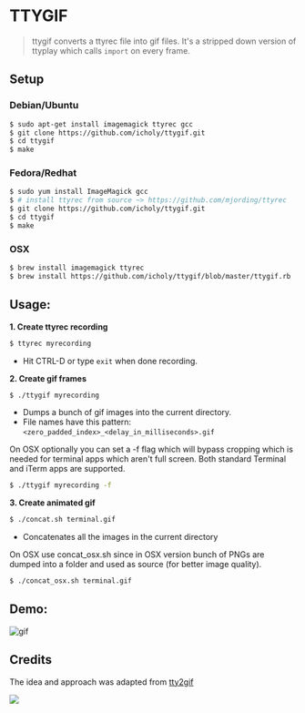 # TTYGIF

> ttygif converts a ttyrec file into gif files.
> It's a stripped down version of ttyplay which calls `import` on every frame.

## Setup

### Debian/Ubuntu
``` sh
$ sudo apt-get install imagemagick ttyrec gcc
$ git clone https://github.com/icholy/ttygif.git
$ cd ttygif
$ make
```

### Fedora/Redhat
``` sh
$ sudo yum install ImageMagick gcc
$ # install ttyrec from source ~> https://github.com/mjording/ttyrec
$ git clone https://github.com/icholy/ttygif.git
$ cd ttygif
$ make
```

### OSX
``` sh
$ brew install imagemagick ttyrec
$ brew install https://github.com/icholy/ttygif/blob/master/ttygif.rb
```

## Usage:

**1. Create ttyrec recording**

``` sh
$ ttyrec myrecording
```

* Hit CTRL-D or type `exit` when done recording.

**2. Create gif frames**

``` sh
$ ./ttygif myrecording
```

* Dumps a bunch of gif images into the current directory.
* File names have this pattern: `<zero_padded_index>_<delay_in_milliseconds>.gif`

On OSX optionally you can set a -f flag which will bypass cropping which is needed for terminal apps which aren't full screen. 
Both standard Terminal and iTerm apps are supported.

``` sh
$ ./ttygif myrecording -f
```

**3. Create animated gif**

``` sh
$ ./concat.sh terminal.gif 
```

* Concatenates all the images in the current directory

On OSX use concat_osx.sh since in OSX version bunch of PNGs are dumped into a folder and used as source (for better image quality).

``` sh
$ ./concat_osx.sh terminal.gif 
```

## Demo:

![gif](http://i.imgur.com/kS18GFq.gif)

## Credits

The idea and approach was adapted from [tty2gif](https://bitbucket.org/antocuni/tty2gif)

![](http://i.imgur.com/9et8daN.jpg)

